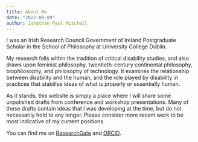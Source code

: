 ```yaml
---
title: About Me
date: "2022-09-09"
author: Jonathan Paul Mitchell
---
```

I was an Irish Research Council Government of Ireland Postgraduate Scholar in the School of Philosophy at University College Dublin.

My research falls within the tradition of critical disability studies, and also draws upon feminist philosophy, twentieth-century continental philosophy, biophilosophy, and philosophy of technology. It examines the relationship between disability and the human, and the role played by disability in practices that stabilise ideas of what is properly or essentially human.

As it stands, this website is simply a place where I will share some unpolished drafts from conference and workshop presentations. Many of these drafts contain ideas that I was developing at the time, but do not necessarily hold to any longer. Please consider more recent work to be most indicative of my current positions.

You can find me on [ResearchGate](https://www.researchgate.net/profile/Jonathan-Mitchell-4) and [ORCID](https://orcid.org/0000-0003-4107-7453). 